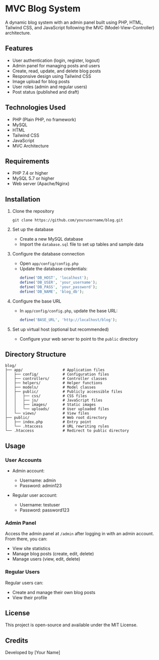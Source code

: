 # MVC Blog System

A dynamic blog system with an admin panel built using PHP, HTML, Tailwind CSS, and JavaScript following the MVC (Model-View-Controller) architecture.

## Features

- User authentication (login, register, logout)
- Admin panel for managing posts and users
- Create, read, update, and delete blog posts
- Responsive design using Tailwind CSS
- Image upload for blog posts
- User roles (admin and regular users)
- Post status (published and draft)

## Technologies Used

- PHP (Plain PHP, no framework)
- MySQL
- HTML
- Tailwind CSS
- JavaScript
- MVC Architecture

## Requirements

- PHP 7.4 or higher
- MySQL 5.7 or higher
- Web server (Apache/Nginx)

## Installation

1. Clone the repository
   ```
   git clone https://github.com/yourusername/blog.git
   ```

2. Set up the database
   - Create a new MySQL database
   - Import the `database.sql` file to set up tables and sample data

3. Configure the database connection
   - Open `app/config/config.php`
   - Update the database credentials:
     ```php
     define('DB_HOST', 'localhost');
     define('DB_USER', 'your_username');
     define('DB_PASS', 'your_password');
     define('DB_NAME', 'blog_db');
     ```

4. Configure the base URL
   - In `app/config/config.php`, update the base URL:
     ```php
     define('BASE_URL', 'http://localhost/blog');
     ```

5. Set up virtual host (optional but recommended)
   - Configure your web server to point to the `public` directory

## Directory Structure

```
blog/
├── app/                  # Application files
│   ├── config/           # Configuration files
│   ├── controllers/      # Controller classes
│   ├── helpers/          # Helper functions
│   ├── models/           # Model classes
│   ├── public/           # Publicly accessible files
│   │   ├── css/          # CSS files
│   │   ├── js/           # JavaScript files
│   │   ├── images/       # Static images
│   │   └── uploads/      # User uploaded files
│   └── views/            # View files
├── public/               # Web root directory
│   ├── index.php         # Entry point
│   └── .htaccess         # URL rewriting rules
└── .htaccess             # Redirect to public directory
```

## Usage

### User Accounts

- Admin account:
  - Username: admin
  - Password: admin123

- Regular user account:
  - Username: testuser
  - Password: password123

### Admin Panel

Access the admin panel at `/admin` after logging in with an admin account. From there, you can:
- View site statistics
- Manage blog posts (create, edit, delete)
- Manage users (view, edit, delete)

### Regular Users

Regular users can:
- Create and manage their own blog posts
- View their profile

## License

This project is open-source and available under the MIT License.

## Credits

Developed by [Your Name] 